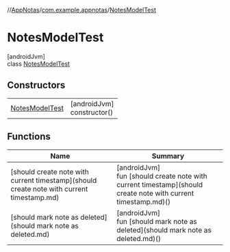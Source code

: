 //[AppNotas](../../../index.md)/[com.example.appnotas](../index.md)/[NotesModelTest](index.md)

# NotesModelTest

[androidJvm]\
class [NotesModelTest](index.md)

## Constructors

| | |
|---|---|
| [NotesModelTest](-notes-model-test.md) | [androidJvm]<br>constructor() |

## Functions

| Name | Summary |
|---|---|
| [should create note with current timestamp](should create note with current timestamp.md) | [androidJvm]<br>fun [should create note with current timestamp](should create note with current timestamp.md)() |
| [should mark note as deleted](should mark note as deleted.md) | [androidJvm]<br>fun [should mark note as deleted](should mark note as deleted.md)() |

